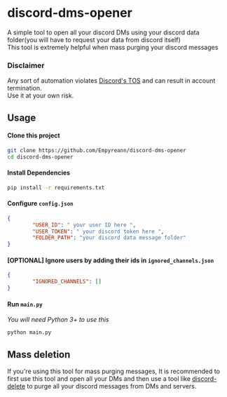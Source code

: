 # discord-dms-opener

A simple tool to open all your discord DMs using your discord data folder(you will have to request your data from discord itself)  
This tool is extremely helpful when mass purging your discord messages

### Disclaimer
Any sort of automation violates [Discord's TOS](https://support.discord.com/hc/en-us/articles/115002192352-Automated-user-accounts-self-bots) and can result in account termination.  
Use it at your own risk.

## Usage 

#### Clone this project 
```bash
git clone https://github.com/Empyreann/discord-dms-opener
cd discord-dms-opener
```
#### Install Dependencies
```bash
pip install -r requirements.txt
```
#### Configure `config.json`
```json
{
        "USER_ID": " your user ID here ",
        "USER_TOKEN": " your discord token here ",
        "FOLDER_PATH": "your discord data message folder"
}
```
#### [OPTIONAL] Ignore users by adding their ids in `ignored_channels.json`
```json
{
        "IGNORED_CHANNELS": []
}
```
#### Run `main.py`
*You will need Python 3+ to use this*
```bash
python main.py
```

## Mass deletion 
If you're using this tool for mass purging messages, It is recommended to first use this tool and open all your DMs and then use a tool like [discord-delete](https://github.com/adversarialtools/discord-delete) to purge all your discord messages from DMs and servers.
